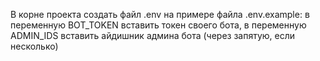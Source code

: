 В корне проекта создать файл .env на примере файла .env.example: в переменную BOT_TOKEN вставить токен своего бота, в переменную 
ADMIN_IDS вставить айдишник админа бота (через запятую, если несколько)